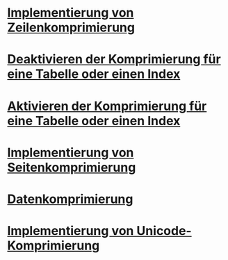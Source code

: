 # [Implementierung von Zeilenkomprimierung](row-compression-implementation.md)
# [Deaktivieren der Komprimierung für eine Tabelle oder einen Index](disable-compression-on-a-table-or-index.md)
# [Aktivieren der Komprimierung für eine Tabelle oder einen Index](enable-compression-on-a-table-or-index.md)
# [Implementierung von Seitenkomprimierung](page-compression-implementation.md)
# [Datenkomprimierung](data-compression.md)
# [Implementierung von Unicode-Komprimierung](unicode-compression-implementation.md)

